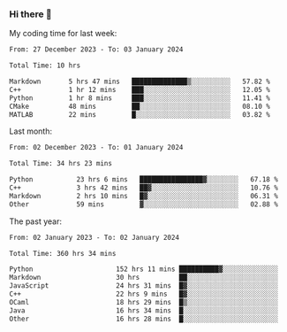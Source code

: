 ### Hi there 👋

My coding time for last week:

<!--START_SECTION:week-->

```txt
From: 27 December 2023 - To: 03 January 2024

Total Time: 10 hrs

Markdown       5 hrs 47 mins   ██████████████▒░░░░░░░░░░   57.82 %
C++            1 hr 12 mins    ███░░░░░░░░░░░░░░░░░░░░░░   12.05 %
Python         1 hr 8 mins     ███░░░░░░░░░░░░░░░░░░░░░░   11.41 %
CMake          48 mins         ██░░░░░░░░░░░░░░░░░░░░░░░   08.10 %
MATLAB         22 mins         █░░░░░░░░░░░░░░░░░░░░░░░░   03.82 %
```

<!--END_SECTION:week-->

Last month:

<!--START_SECTION:month-->

```txt
From: 02 December 2023 - To: 01 January 2024

Total Time: 34 hrs 23 mins

Python           23 hrs 6 mins   ████████████████▓░░░░░░░░   67.18 %
C++              3 hrs 42 mins   ██▓░░░░░░░░░░░░░░░░░░░░░░   10.76 %
Markdown         2 hrs 10 mins   █▓░░░░░░░░░░░░░░░░░░░░░░░   06.31 %
Other            59 mins         ▓░░░░░░░░░░░░░░░░░░░░░░░░   02.88 %
```

<!--END_SECTION:month-->

The past year:

<!--START_SECTION:year-->

```txt
From: 02 January 2023 - To: 02 January 2024

Total Time: 360 hrs 34 mins

Python                     152 hrs 11 mins ██████████▓░░░░░░░░░░░░░░   42.21 %
Markdown                   30 hrs          ██░░░░░░░░░░░░░░░░░░░░░░░   08.32 %
JavaScript                 24 hrs 31 mins  █▓░░░░░░░░░░░░░░░░░░░░░░░   06.80 %
C++                        22 hrs 9 mins   █▓░░░░░░░░░░░░░░░░░░░░░░░   06.14 %
OCaml                      18 hrs 29 mins  █▒░░░░░░░░░░░░░░░░░░░░░░░   05.13 %
Java                       16 hrs 34 mins  █░░░░░░░░░░░░░░░░░░░░░░░░   04.59 %
Other                      16 hrs 28 mins  █░░░░░░░░░░░░░░░░░░░░░░░░   04.57 %
```

<!--END_SECTION:year-->
